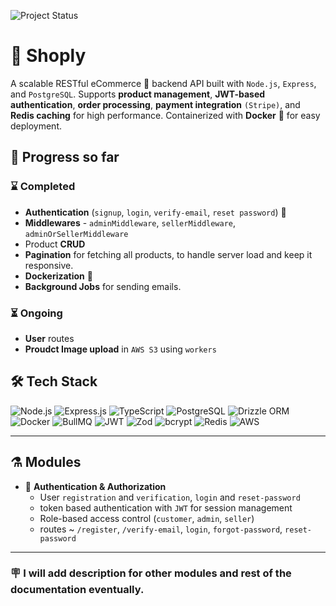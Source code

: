 ![Project Status](https://img.shields.io/badge/status-WIP-orange?style=for-the-badge)

# 🏪 Shoply

A scalable RESTful eCommerce 🛒 backend API built with `Node.js`, `Express`, and `PostgreSQL`. Supports **product management**, **JWT-based authentication**, **order processing**, **payment integration** `(Stripe)`, and **Redis caching** for high performance. Containerized with **Docker** 🚢 for easy deployment.



## 🚀 Progress so far

### ⌛ Completed
- **Authentication** (`signup`, `login`, `verify-email`, `reset password`) 🔐   
- **Middlewares** - `adminMiddleware`, `sellerMiddleware`, `adminOrSellerMiddleware`
- Product **CRUD**
- **Pagination** for fetching all products, to handle server load and keep it responsive.
- **Dockerization** 🚢 
- **Background Jobs** for sending emails.

### ⏳ Ongoing
- **User** routes
- **Proudct Image upload** in `AWS S3` using `workers`

## 🛠️ Tech Stack

![Node.js](https://img.shields.io/badge/Node.js-339933?logo=node.js&logoColor=white) 
![Express.js](https://img.shields.io/badge/Express.js-000000?logo=express&logoColor=white) 
![TypeScript](https://img.shields.io/badge/TypeScript-3178C6?logo=typescript&logoColor=white) 
![PostgreSQL](https://img.shields.io/badge/PostgreSQL-316192?logo=postgresql&logoColor=white) 
![Drizzle ORM](https://img.shields.io/badge/Drizzle-3D6DB0?logo=drizzle&logoColor=white) 
![Docker](https://img.shields.io/badge/Docker-2496ED?logo=docker&logoColor=white) 
![BullMQ](https://img.shields.io/badge/BullMQ-FF0000?logo=redis&logoColor=white) 
![JWT](https://img.shields.io/badge/JWT-black?logo=jsonwebtokens&logoColor=white) 
![Zod](https://img.shields.io/badge/Zod-2D3748?logo=typescript&logoColor=white) 
![bcrypt](https://img.shields.io/badge/bcrypt-008080?logo=security&logoColor=white) 
![Redis](https://img.shields.io/badge/Redis-DC382D?logo=redis&logoColor=white)
![AWS](https://img.shields.io/badge/AWS-232F3E?logo=amazonaws&logoColor=white)

---

## ⚗️ Modules

- 🔑 **Authentication & Authorization**  
  - User `registration` and `verification`, `login` and `reset-password`   
  - token based authentication with `JWT` for session management
  - Role-based access control (`customer`, `admin`, `seller`)  
  - routes ~ `/register`, `/verify-email`, `login`, `forgot-password`, `reset-password`

---

### 🪧 I will add description for other modules and rest of the documentation eventually.